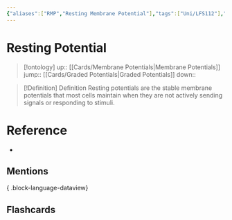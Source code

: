 ```yaml
---
{"aliases":["RMP","Resting Membrane Potential"],"tags":["Uni/LFS112"],"dg-publish":true,"permalink":"/cards/resting-potential/","dgPassFrontmatter":true}
---
```


# Resting Potential

> [!ontology]
> up:: [[Cards/Membrane Potentials\|Membrane Potentials]]
> jump:: [[Cards/Graded Potentials\|Graded Potentials]]
> down:: 

> [!Definition] Definition
> Resting potentials are the stable membrane potentials that most cells maintain when they are not actively sending signals or responding to stimuli.

# Reference

- 

## Mentions


{ .block-language-dataview}

## Flashcards